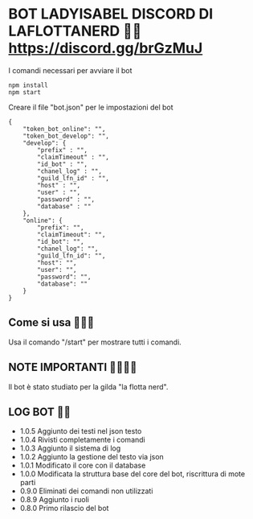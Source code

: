 # BOT LADYISABEL DISCORD DI LAFLOTTANERD 🤖🤘 https://discord.gg/brGzMuJ

I comandi necessari per avviare il bot
```
npm install
npm start
```
Creare il file "bot.json" per le impostazioni del bot
```
{
    "token_bot_online": "",
    "token_bot_develop": "",
    "develop": {
        "prefix" : "",
		"claimTimeout" : "",
		"id_bot" : "",
		"chanel_log" : "",
		"guild_lfn_id" : "",
		"host" : "",
		"user" : "",
		"password" : "",
		"database" : ""
    },
    "online": {
        "prefix": "",
		"claimTimeout": "",
		"id_bot": "",
		"chanel_log": "",
		"guild_lfn_id": "",
		"host": "",
		"user": "",
		"password": "",
		"database": ""
    }
}
```

## Come si usa 🐱‍🏍🤖
Usa il comando "/start" per mostrare tutti i comandi.

## NOTE IMPORTANTI 🤷‍♂️🐱‍🏍
Il bot è stato studiato per la gilda "la flotta nerd".

## LOG BOT 👀🧠
- 1.0.5 Aggiunto dei testi nel json testo
- 1.0.4 Rivisti completamente i comandi
- 1.0.3 Aggiunto il sistema di log
- 1.0.2 Aggiunto la gestione del testo via json
- 1.0.1 Modificato il core con il database
- 1.0.0 Modificata la struttura base del core del bot, riscrittura di mote parti
- 0.9.0 Eliminati dei comandi non utilizzati
- 0.8.9 Aggiunto i ruoli
- 0.8.0 Primo rilascio del bot
